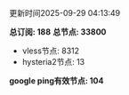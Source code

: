 更新时间2025-09-29 04:13:49

**总订阅: 188**
**总节点: 33800**
- vless节点: 8312
- hysteria2节点: 13

**google ping有效节点: 104**
